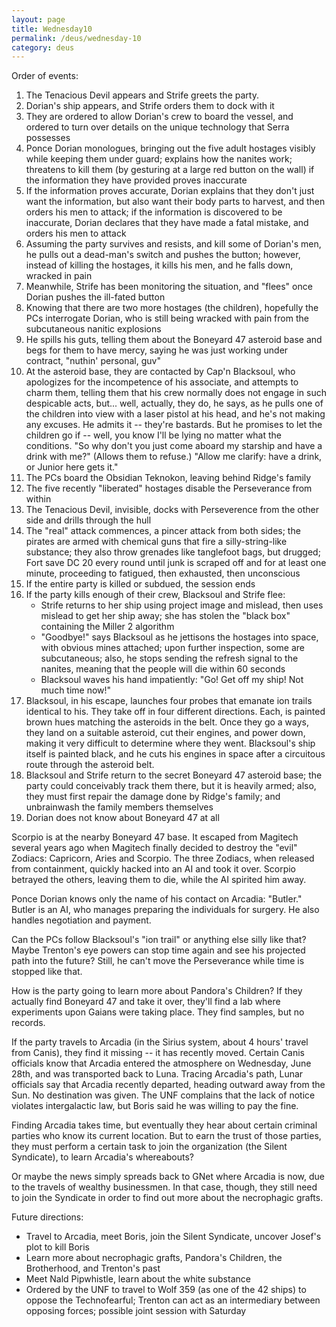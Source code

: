 ```yaml
---
layout: page
title: Wednesday10
permalink: /deus/wednesday-10
category: deus
---
```

Order of events:
1. The Tenacious Devil appears and Strife greets the party.
1. Dorian's ship appears, and Strife orders them to dock with it
1. They are ordered to allow Dorian's crew to board the vessel, and ordered to turn over details on the unique technology that Serra possesses
1. Ponce Dorian monologues, bringing out the five adult hostages visibly while keeping them under guard; explains how the nanites work; threatens to kill them (by gesturing at a large red button on the wall) if the information they have provided proves inaccurate
1. If the information proves accurate, Dorian explains that they don't just want the information, but also want their body parts to harvest, and then orders his men to attack; if the information is discovered to be inaccurate, Dorian declares that they have made a fatal mistake, and orders his men to attack
1. Assuming the party survives and resists, and kill some of Dorian's men, he pulls out a dead-man's switch and pushes the button; however, instead of killing the hostages, it kills his men, and he falls down, wracked in pain
1. Meanwhile, Strife has been monitoring the situation, and &quot;flees&quot; once Dorian pushes the ill-fated button
1. Knowing that there are two more hostages (the children), hopefully the PCs interrogate Dorian, who is still being wracked with pain from the subcutaneous nanitic explosions
1. He spills his guts, telling them about the Boneyard 47 asteroid base and begs for them to have mercy, saying he was just working under contract, &quot;nuthin' personal, guv&quot;
1. At the asteroid base, they are contacted by Cap'n Blacksoul, who apologizes for the incompetence of his associate, and attempts to charm them, telling them that his crew normally does not engage in such despicable acts, but... well, actually, they do, he says, as he pulls one of the children into view with a laser pistol at his head, and he's not making any excuses. He admits it -- they're bastards. But he promises to let the children go if -- well, you know I'll be lying no matter what the conditions. &quot;So why don't you just come aboard my starship and have a drink with me?&quot; (Allows them to refuse.) &quot;Allow me clarify: have a drink, or Junior here gets it.&quot;
1. The PCs board the Obsidian Teknokon, leaving behind Ridge's family
1. The five recently &quot;liberated&quot; hostages disable the Perseverance from within
1. The Tenacious Devil, invisible, docks with Perseverence from the other side and drills through the hull
1. The &quot;real&quot; attack commences, a pincer attack from both sides; the pirates are armed with chemical guns that fire a silly-string-like substance; they also throw grenades like tanglefoot bags, but drugged; Fort save DC 20 every round until junk is scraped off and for at least one minute, proceeding to fatigued, then exhausted, then unconscious
1. If the entire party is killed or subdued, the session ends
1. If the party kills enough of their crew, Blacksoul and Strife flee:
    * Strife returns to her ship using project image and mislead, then uses mislead to get her ship away; she has stolen the &quot;black box&quot; containing the Miller 2 algorithm
    * &quot;Goodbye!&quot; says Blacksoul as he jettisons the hostages into space, with obvious mines attached; upon further inspection, some are subcutaneous; also, he stops sending the refresh signal to the nanites, meaning that the people will die within 60 seconds
    * Blacksoul waves his hand impatiently: &quot;Go! Get off my ship! Not much time now!&quot;
1. Blacksoul, in his escape, launches four probes that emanate ion trails identical to his. They take off in four different directions. Each, is painted brown hues matching the asteroids in the belt. Once they go a ways, they land on a suitable asteroid, cut their engines, and power down, making it very difficult to determine where they went. Blacksoul's ship itself is painted black, and he cuts his engines in space after a circuitous route through the asteroid belt.
1. Blacksoul and Strife return to the secret Boneyard 47 asteroid base; the party could conceivably track them there, but it is heavily armed; also, they must first repair the damage done by Ridge's family; and unbrainwash the family members themselves
1. Dorian does not know about Boneyard 47 at all

Scorpio is at the nearby Boneyard 47 base. It escaped from Magitech several years ago when Magitech finally decided to destroy the &quot;evil&quot; Zodiacs: Capricorn, Aries and Scorpio. The three Zodiacs, when released from containment, quickly hacked into an AI and took it over. Scorpio betrayed the others, leaving them to die, while the AI spirited him away.

Ponce Dorian knows only the name of his contact on Arcadia: &quot;Butler.&quot; Butler is an AI, who manages preparing the individuals for surgery. He also handles negotiation and payment.

Can the PCs follow Blacksoul's &quot;ion trail&quot; or anything else silly like that? Maybe Trenton's eye powers can stop time again and see his projected path into the future? Still, he can't move the Perseverance while time is stopped like that.

How is the party going to learn more about Pandora's Children? If they actually find Boneyard 47 and take it over, they'll find a lab where experiments upon Gaians were taking place. They find samples, but no records.

If the party travels to Arcadia (in the Sirius system, about 4 hours' travel from Canis), they find it missing -- it has recently moved. Certain Canis officials know that Arcadia entered the atmosphere on Wednesday, June 28th, and was transported back to Luna. Tracing Arcadia's path, Lunar officials say that Arcadia recently departed, heading outward away from the Sun. No destination was given. The UNF complains that the lack of notice violates intergalactic law, but Boris said he was willing to pay the fine.

Finding Arcadia takes time, but eventually they hear about certain criminal parties who know its current location. But to earn the trust of those parties, they must perform a certain task to join the organization (the Silent Syndicate), to learn Arcadia's whereabouts?

Or maybe the news simply spreads back to GNet where Arcadia is now, due to the travels of wealthy businessmen. In that case, though, they still need to join the Syndicate in order to find out more about the necrophagic grafts.

Future directions:
* Travel to Arcadia, meet Boris, join the Silent Syndicate, uncover Josef's plot to kill Boris
* Learn more about necrophagic grafts, Pandora's Children, the Brotherhood, and Trenton's past
* Meet Nald Pipwhistle, learn about the white substance
* Ordered by the UNF to travel to Wolf 359 (as one of the 42 ships) to oppose the Technofearful; Trenton can act as an intermediary between opposing forces; possible joint session with Saturday
